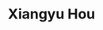 ---
title: Xiangyu Hou
role: Master Student
avatar_filename: avatar.jpg
interests:
  - Process Systems Predictive Control
superuser: false
user_groups:
  - Master Students
--- 